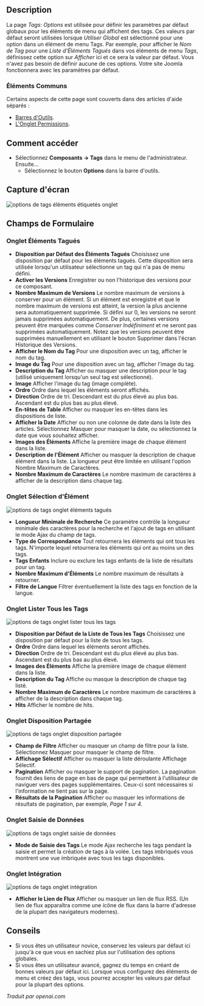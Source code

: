 <!-- Filename: Help4.x:Tags:_Options  / Display title: Balises : Options -->


## Description

La page *Tags: Options* est utilisée pour définir les paramètres par défaut globaux pour les éléments de menu qui affichent des tags. Ces valeurs par défaut seront utilisées lorsque *Utiliser Global* est sélectionné pour une option dans un élément de menu Tags. Par exemple, pour afficher le *Nom de Tag* pour une *Liste d'Éléments Tagués* dans vos éléments de menu *Tags*, définissez cette option sur *Afficher* ici et ce sera la valeur par défaut. Vous n'avez pas besoin de définir aucune de ces options. Votre site Joomla fonctionnera avec les paramètres par défaut.

### Éléments Communs

Certains aspects de cette page sont couverts dans des articles d'aide séparés :

* [Barres d'Outils](jdocmanual?article=help/common-elements/toolbars).
* [L'Onglet Permissions](jdocmanual?article=help/common-elements/edit-permissions).

## Comment accéder

- Sélectionnez **Composants → Tags** dans le menu de l'administrateur. Ensuite...
  - Sélectionnez le bouton **Options** dans la barre d'outils.

## Capture d'écran

![options de tags éléments étiquetés onglet](../../../fr/images/tags/tags-options-tagged-items-tab.png)

## Champs de Formulaire

### Onglet Éléments Tagués

- **Disposition par Défaut des Éléments Tagués** Choisissez une disposition par défaut pour les éléments tagués. Cette disposition sera utilisée lorsqu'un utilisateur sélectionne un tag qui n'a pas de menu défini.
- **Activer les Versions** Enregistrer ou non l'historique des versions pour ce composant.
- **Nombre Maximum de Versions** Le nombre maximum de versions à conserver pour un élément. Si un élément est enregistré et que le nombre maximum de versions est atteint, la version la plus ancienne sera automatiquement supprimée. Si défini sur 0, les versions ne seront jamais supprimées automatiquement. De plus, certaines versions peuvent être marquées comme *Conserver Indéfiniment* et ne seront pas supprimées automatiquement. Notez que les versions peuvent être supprimées manuellement en utilisant le bouton Supprimer dans l'écran Historique des Versions.
- **Afficher le Nom du Tag** Pour une disposition avec un tag, afficher le nom du tag.
- **Image du Tag** Pour une disposition avec un tag, afficher l'image du tag.
- **Description du Tag** Afficher ou masquer une description pour le tag (utilisé uniquement lorsqu'un seul tag est sélectionné).
- **Image** Afficher l'image du tag (image complète).
- **Ordre** Ordre dans lequel les éléments seront affichés.
- **Direction** Ordre de tri. Descendant est du plus élevé au plus bas. Ascendant est du plus bas au plus élevé.
- **En-têtes de Table** Afficher ou masquer les en-têtes dans les dispositions de liste.
- **Afficher la Date** Afficher ou non une colonne de date dans la liste des articles. Sélectionnez Masquer pour masquer la date, ou sélectionnez la date que vous souhaitez afficher.
- **Images des Éléments** Affiche la première image de chaque élément dans la liste.
- **Description de l'Élément** Afficher ou masquer la description de chaque élément dans la liste. La longueur peut être limitée en utilisant l'option Nombre Maximum de Caractères.
- **Nombre Maximum de Caractères** Le nombre maximum de caractères à afficher de la description dans chaque tag.

### Onglet Sélection d'Élément

![options de tags onglet éléments tagués](../../../fr/images/tags/tags-options-item-selection-tab.png)

- **Longueur Minimale de Recherche** Ce paramètre contrôle la longueur minimale des caractères pour la recherche et l'ajout de tags en utilisant le mode Ajax du champ de tags.
- **Type de Correspondance** Tout retournera les éléments qui ont tous les tags. N'importe lequel retournera les éléments qui ont au moins un des tags.
- **Tags Enfants** Inclure ou exclure les tags enfants de la liste de résultats pour un tag.
- **Nombre Maximum d'Éléments** Le nombre maximum de résultats à retourner.
- **Filtre de Langue** Filtrer éventuellement la liste des tags en fonction de la langue.

### Onglet Lister Tous les Tags

![options de tags onglet lister tous les tags](../../../fr/images/tags/tags-options-list-all-tags-tab.png)

- **Disposition par Défaut de la Liste de Tous les Tags** Choisissez une disposition par défaut pour la liste de tous les tags.
- **Ordre** Ordre dans lequel les éléments seront affichés.
- **Direction** Ordre de tri. Descendant est du plus élevé au plus bas. Ascendant est du plus bas au plus élevé.
- **Images des Éléments** Affiche la première image de chaque élément dans la liste.
- **Description du Tag** Affiche ou masque la description de chaque tag listé.
- **Nombre Maximum de Caractères** Le nombre maximum de caractères à afficher de la description dans chaque tag.
- **Hits** Afficher le nombre de hits.

### Onglet Disposition Partagée

![options de tags onglet disposition partagée](../../../fr/images/tags/tags-options-shared-layout-tab.png)

- **Champ de Filtre** Afficher ou masquer un champ de filtre pour la liste. Sélectionnez Masquer pour masquer le champ de filtre.
- **Affichage Sélectif** Afficher ou masquer la liste déroulante Affichage Sélectif.
- **Pagination** Afficher ou masquer le support de pagination. La pagination fournit des liens de page en bas de page qui permettent à l'utilisateur de naviguer vers des pages supplémentaires. Ceux-ci sont nécessaires si l'information ne tient pas sur la page.
- **Résultats de la Pagination** Afficher ou masquer les informations de résultats de pagination, par exemple, *Page 1 sur 4*.

### Onglet Saisie de Données

![options de tags onglet saisie de données](../../../fr/images/tags/tags-options-data-entry-tab.png)

- **Mode de Saisie des Tags** Le mode Ajax recherche les tags pendant la saisie et permet la création de tags à la volée. Les tags imbriqués vous montrent une vue imbriquée avec tous les tags disponibles.

### Onglet Intégration

![options de tags onglet intégration](../../../fr/images/tags/tags-options-integration-tab.png)

- **Afficher le Lien de Flux** Afficher ou masquer un lien de flux RSS. (Un lien de flux apparaîtra comme une icône de flux dans la barre d'adresse de la plupart des navigateurs modernes).

## Conseils

- Si vous êtes un utilisateur novice, conservez les valeurs par défaut ici
  jusqu'à ce que vous en sachiez plus sur l'utilisation des options globales.
- Si vous êtes un utilisateur avancé, gagnez du temps en créant de bonnes
  valeurs par défaut ici. Lorsque vous configurez des éléments de menu et créez des tags, vous
  pourrez accepter les valeurs par défaut pour la plupart des options.

*Traduit par openai.com*

